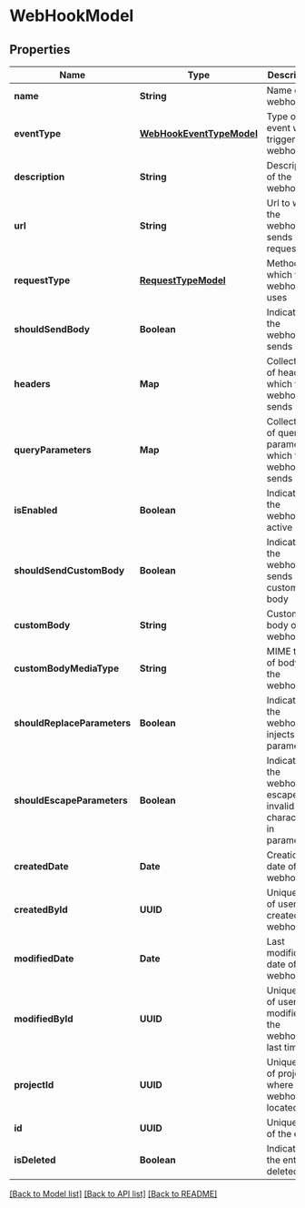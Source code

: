 # WebHookModel
## Properties

| Name | Type | Description | Notes |
|------------ | ------------- | ------------- | -------------|
| **name** | **String** | Name of the webhook | [default to null] |
| **eventType** | [**WebHookEventTypeModel**](WebHookEventTypeModel.md) | Type of event which triggers the webhook | [default to null] |
| **description** | **String** | Description of the webhook | [optional] [default to null] |
| **url** | **String** | Url to which the webhook sends request | [default to null] |
| **requestType** | [**RequestTypeModel**](RequestTypeModel.md) | Method which the webhook uses | [default to null] |
| **shouldSendBody** | **Boolean** | Indicates if the webhook sends body | [default to null] |
| **headers** | **Map** | Collection of headers which the webhook sends | [optional] [default to null] |
| **queryParameters** | **Map** | Collection of query parameters which the webhook sends | [optional] [default to null] |
| **isEnabled** | **Boolean** | Indicates if the webhook is active | [default to null] |
| **shouldSendCustomBody** | **Boolean** | Indicates if the webhook sends custom body | [default to null] |
| **customBody** | **String** | Custom body of the webhook | [optional] [default to null] |
| **customBodyMediaType** | **String** | MIME type of body of the webhook | [optional] [default to null] |
| **shouldReplaceParameters** | **Boolean** | Indicates if the webhook injects parameters | [default to null] |
| **shouldEscapeParameters** | **Boolean** | Indicates if the webhook escapes invalid characters in parameters | [default to null] |
| **createdDate** | **Date** | Creation date of the webhook | [default to null] |
| **createdById** | **UUID** | Unique ID of user who created the webhook | [default to null] |
| **modifiedDate** | **Date** | Last modification date of the webhook | [optional] [default to null] |
| **modifiedById** | **UUID** | Unique ID of user who modified the webhook last time | [optional] [default to null] |
| **projectId** | **UUID** | Unique ID of project where the webhook is located | [default to null] |
| **id** | **UUID** | Unique ID of the entity | [default to null] |
| **isDeleted** | **Boolean** | Indicates if the entity is deleted | [default to null] |

[[Back to Model list]](../README.md#documentation-for-models) [[Back to API list]](../README.md#documentation-for-api-endpoints) [[Back to README]](../README.md)

